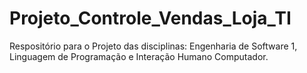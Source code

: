 # Projeto_Controle_Vendas_Loja_TI

Respositório para o Projeto das disciplinas: Engenharia de Software 1, 
Linguagem de Programação e Interação Humano Computador.


